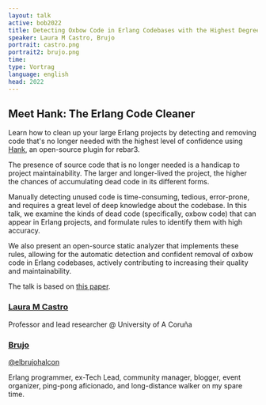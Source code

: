 ```yaml
---
layout: talk
active: bob2022
title: Detecting Oxbow Code in Erlang Codebases with the Highest Degree of Certainty
speaker: Laura M Castro, Brujo
portrait: castro.png
portrait2: brujo.png
time: 
type: Vortrag
language: english
head: 2022
---
```


## Meet Hank: The Erlang Code Cleaner 

Learn how to clean up your large Erlang projects by detecting and
removing code that's no longer needed with the highest level of
confidence using [Hank](https://github.com/AdRoll/rebar3_hank), an
open-source plugin for rebar3.

The presence of source code that is no longer needed is a handicap to
project maintainability. The larger and longer-lived the project, the
higher the chances of accumulating dead code in its different forms.

Manually detecting unused code is time-consuming, tedious,
error-prone, and requires a great level of deep knowledge about the
codebase. In this talk, we examine the kinds of dead code
(specifically, oxbow code) that can appear in Erlang projects, and
formulate rules to identify them with high accuracy.

We also present an open-source static analyzer that implements these
rules, allowing for the automatic detection and confident removal of
oxbow code in Erlang codebases, actively contributing to increasing
their quality and maintainability.

The talk is based on [this
paper](https://arxiv.org/pdf/2107.08699.pdf). 

### [Laura M Castro](https://about.me/laura.castro)

Professor and lead researcher @ University of A Coruña

### [Brujo](https://about.me/elbrujohalcon)

[@elbrujohalcon](https://twitter.com/elbrujohalcon)

Erlang programmer, ex-Tech Lead, community manager, blogger, event
organizer, ping-pong aficionado, and long-distance walker on my spare
time.

